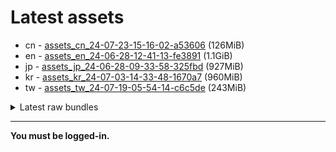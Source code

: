 # Latest assets
- cn - [assets_cn_24-07-23-15-16-02-a53606](https://github.com/ArknightsAssets/NewAssets/actions/runs/10090697237/artifacts/1738512986) (126MiB)
- en - [assets_en_24-06-28-12-41-13-fe3891](https://github.com/ArknightsAssets/NewAssets/actions/runs/9861399800/artifacts/1683197979) (1.1GiB)
- jp - [assets_jp_24-06-28-09-33-58-325fbd](https://github.com/ArknightsAssets/NewAssets/actions/runs/9852619316/artifacts/1680900406) (927MiB)
- kr - [assets_kr_24-07-03-14-33-48-1670a7](https://github.com/ArknightsAssets/NewAssets/actions/runs/9852619316/artifacts/1680900875) (960MiB)
- tw - [assets_tw_24-07-19-05-54-14-c6c5de](https://github.com/ArknightsAssets/NewAssets/actions/runs/10089804512/artifacts/1738304986) (243MiB)

<details>
<summary>Latest raw bundles</summary>

- cn - [bundles_cn_24-07-23-15-16-02-a53606](https://github.com/ArknightsAssets/NewAssets/actions/runs/10090697237/artifacts/1738513174) (56MiB)
- en - [bundles_en_24-06-28-12-41-13-fe3891](https://github.com/ArknightsAssets/NewAssets/actions/runs/9861399800/artifacts/1683198661) (350MiB)
- jp - [bundles_jp_](https://github.com/ArknightsAssets/NewAssets/actions/runs/10125358562/artifacts/1746988457) (156iB)
- kr - [bundles_kr_24-07-03-14-33-48-1670a7](https://github.com/ArknightsAssets/NewAssets/actions/runs/9852619316/artifacts/1680901457) (319MiB)
- tw - [bundles_tw_24-07-19-05-54-14-c6c5de](https://github.com/ArknightsAssets/NewAssets/actions/runs/10089804512/artifacts/1738305237) (100MiB)

</details>

---

**You must be logged-in.**
